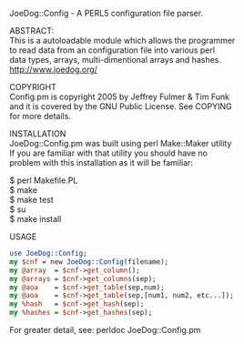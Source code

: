 JoeDog::Config - A PERL5 configuration file parser.

ABSTRACT:  
This is a autoloadable module which allows the programmer  
to read data from an configuration file into various perl  
data types, arrays, multi-dimentional arrays and hashes.  
http://www.joedog.org/  

COPYRIGHT  
Config.pm is copyright 2005 by Jeffrey Fulmer & Tim Funk  
and it is covered by the GNU Public License. See COPYING  
for more details.  

INSTALLATION  
JoeDog::Config.pm was built using perl Make::Maker utility  
If you are familiar with  that  utility you should have no  
problem with this installation as it will be familiar:  

  $ perl Makefile.PL  
  $ make  
  $ make test  
  $ su  
  $ make install  

USAGE  
```perl
use JoeDog::Config;  
my $cnf = new JoeDog::Config(filename);  
my @array  = $cnf->get_column();  
my @arrays = $cnf->get_columns(sep);  
my @aoa    = $cnf->get_table(sep,num);  
my @aoa    = $cnf->get_table(sep,[num1, num2, etc...]);  
my %hash   = $cnf->get_hash(sep);  
my %hashes = $cnf->get_hashes(sep);  
```

For greater detail, see: perldoc JoeDog::Config.pm  

